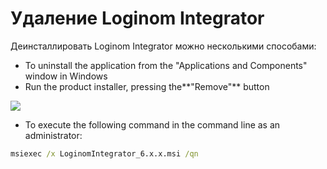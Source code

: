 # Удаление Loginom Integrator

Деинсталлировать Loginom Integrator можно несколькими способами:

* To uninstall the application from the "Applications and Components" window in Windows
* Run the product installer, pressing the**"Remove"** button

![](../images/integrator_msi_remove.png)

* To execute the following command in the command line as an administrator:

```cmd
msiexec /x LoginomIntegrator_6.x.x.msi /qn
```
